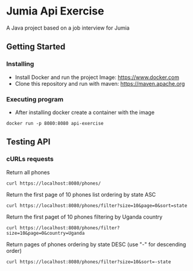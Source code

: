 # Jumia Api Exercise

A Java project based on a job interview for Jumia
## Getting Started

### Installing

* Install Docker and run the project Image: https://www.docker.com
* Clone this repository and run with maven: https://maven.apache.org

### Executing program

* After installing docker create a container with the image
```
docker run -p 8080:8080 api-exercise
```


## Testing API

### cURLs requests
Return all phones
```
curl https://localhost:8080/phones/
```
Return the first page of 10 phones list ordering by state ASC
```
curl https://localhost:8080/phones/filter?size=10&page=0&sort=state
```
Return the first paget of 10 phones filtering by Uganda country
```
curl https://localhost:8080/phones/filter?size=10&page=0&country=Uganda
```
Return pages of phones ordering by state DESC (use "-" for descending order)
```
curl https://localhost:8080/phones/filter?size=10&sort=-state
```